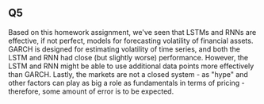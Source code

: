 ## Q5

Based on this homework assignment, we've seen that LSTMs and RNNs are effective,
if not perfect, models for forecasting volatility of financial assets. GARCH is
designed for estimating volatility of time series, and both the LSTM and RNN
had close (but slightly worse) performance. However, the LSTM and RNN might be
able to use additional data points more effectively than GARCH. Lastly, the
markets are not a closed system - as "hype" and other factors can play
as big a role as fundamentals in terms of pricing - therefore, some amount of
error is to be expected.
